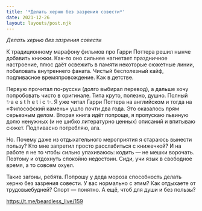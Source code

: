 ```yaml
---
title: '*Делать херню без зазрения совести*'
date: 2021-12-26
layout: layouts/post.njk
---
```

*Делать херню без зазрения совести*

К традиционному марафону фильмов про Гарри Поттера решил нынче добавить книжки. Как-то оно сильнее нагнетает праздничное настроение, плюс даёт освежить в памяти некоторые сюжетные линии, побаловать внутреннего фаната. Чистый бесполезный кайф, подпивасное времяпровождение. Как в детстве. 

Первую прочитал по-русски (долго выбирал перевод), а дальше хочу попробовать чисто в оригинале. Типа круто, полезно, душно. Полный ✨a e s t h e t i c ✨. Я уже читал Гарри Поттера на английском и тогда на «Философский камень» ушло почти два года. Это оказалось прям серьезным делом. Вторая книга идёт попроще, я пропускаю львиную долю ненужных (и не шибко литературно ценных) описаний и впитываю сюжет. Подпивасно потребляю, ага. 

Но. Почему даже из отдыхательного мероприятия я стараюсь вынести пользу? Кто мне запретил просто расслабиться с книжечкой? И на работе я не то чтобы сильно упахиваюсь: кодить — не мешки ворочать. Поэтому и отдохнуть спокойно недостоин. Сиди, учи язык в свободное время, а то совсем охуел.

Такие загоны, ребята. Попрошу у деда мороза способность делать херню без зазрения совести. У вас нормально с этим? Как отдыхаете от трудовыебудней? Спорт — понятно. А ещё, чтоб для души и без пользы?


https://t.me/beardless_live/159